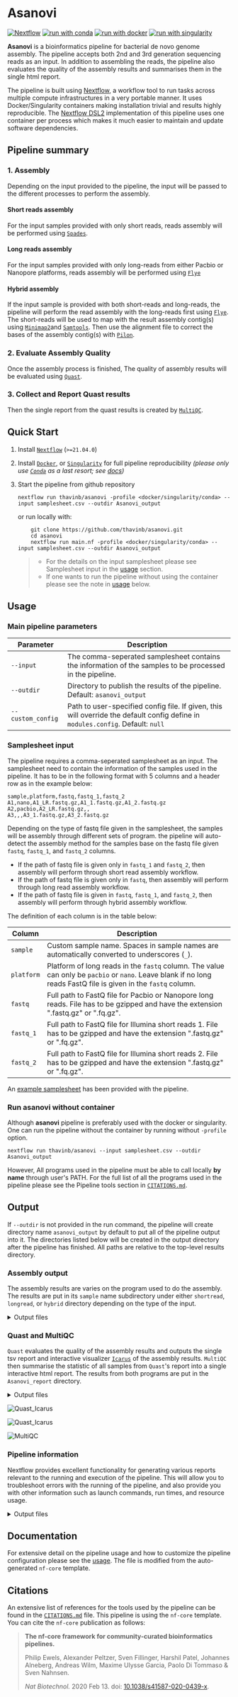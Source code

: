 # Asanovi

[![Nextflow](https://img.shields.io/badge/nextflow%20DSL2-%E2%89%A521.04.0-23aa62.svg?labelColor=000000)](https://www.nextflow.io/)
[![run with conda](http://img.shields.io/badge/run%20with-conda-3EB049?labelColor=000000&logo=anaconda)](https://docs.conda.io/en/latest/)
[![run with docker](https://img.shields.io/badge/run%20with-docker-0db7ed?labelColor=000000&logo=docker)](https://www.docker.com/)
[![run with singularity](https://img.shields.io/badge/run%20with-singularity-1d355c.svg?labelColor=000000)](https://sylabs.io/docs/)


**Asanovi** is a bioinformatics pipeline for bacterial de novo genome assembly. The pipeline accepts both 2nd and 3rd generation sequencing reads as an input. In addition to assembling the reads, the pipeline also evaluates the quality of the assembly results and summarises them in the single html report.  

The pipeline is built using [Nextflow](https://www.nextflow.io), a workflow tool to run tasks across multiple compute infrastructures in a very portable manner. It uses Docker/Singularity containers making installation trivial and results highly reproducible. The [Nextflow DSL2](https://www.nextflow.io/docs/latest/dsl2.html) implementation of this pipeline uses one container per process which makes it much easier to maintain and update software dependencies. 

## Pipeline summary

### 1. Assembly
Depending on the input provided to the pipeline, the input will be passed to the different processes to perform the assembly. 

#### Short reads assembly
For the input samples provided with only short reads, reads assembly will be performed using [`Spades`](https://github.com/ablab/spades).

#### Long reads assembly
For the input samples provided with only long-reads from either Pacbio or Nanopore platforms,  reads assembly will be performed using  [`Flye`](https://github.com/fenderglass/Flye)

#### Hybrid assembly
If the input sample is provided with both short-reads and long-reads, the pipeline will perform the read assembly with the long-reads first using [`Flye`](https://github.com/fenderglass/Flye). The short-reads will be used to map with the result assembly contig(s) using [`Minimap2`](https://github.com/lh3/minimap2)and [`Samtools`](https://github.com/samtools/samtools). Then use the alignment file to correct the bases of the assembly contig(s) with [`Pilon`](https://github.com/broadinstitute/pilon).

### 2. Evaluate Assembly Quality 
Once the assembly process is finished, The quality of assembly results will be evaluated using [`Quast`](https://github.com/ablab/quast).

### 3. Collect and Report Quast results
Then the single report from the quast results is created by [`MultiQC`](https://github.com/ewels/MultiQC).

## Quick Start

1. Install [`Nextflow`](https://www.nextflow.io/docs/latest/getstarted.html#installation) (`>=21.04.0`)

2. Install [`Docker`](https://docs.docker.com/engine/installation/), or [`Singularity`](https://www.sylabs.io/guides/3.0/user-guide/) for full pipeline reproducibility _(please only use [`Conda`](https://conda.io/miniconda.html) as a last resort; see [docs](https://nf-co.re/usage/configuration#basic-configuration-profiles))_

3. Start the pipeline from github repository

    ```console
    nextflow run thavinb/asanovi -profile <docker/singularity/conda> --input samplesheet.csv --outdir Asanovi_output
	```
	or  run locally with:
	```console
		git clone https://github.com/thavinb/asanovi.git
		cd asanovi 
		nextflow run main.nf -profile <docker/singularity/conda> --input samplesheet.csv --outdir Asanovi_output
	```
	> * For the details on the input samplesheet please see Samplesheet input in the [usage](https://github.com/thavinb/asanovi/usage) section.
	> * If one wants to run the pipeline without using the container please see the note in [usage](https://github.com/thavinb/asanovi/usage) below.

## Usage 
### Main pipeline parameters

| Parameter         | Description                                                                                                                                                                            |
|----------------|----------------------------------------------------------------------------------------------------------------------------------------------------------------------------------------|
| `--input`       | The comma-seperated samplesheet contains the information of the samples to be processed in the pipeline. |
| `--outdir`     | Directory to publish the results of the pipeline. Default: `asanovi_output`|
| `--custom_config`        | Path to user-specified config file. If given, this will override the default config define in `modules.config`. Default: `null`|

### Samplesheet input

The pipeline requires a comma-seperated samplesheet as an input. The samplesheet need to contain the information of the samples used in the pipeline. It has to be in the following format with 5 columns and a header row as in the example below:   

```console
sample,platform,fastq,fastq_1,fastq_2
A1,nano,A1_LR.fastq.gz,A1_1.fastq.gz,A1_2.fastq.gz
A2,pacbio,A2_LR.fastq.gz,,
A3,,,A3_1.fastq.gz,A3_2.fastq.gz
```
Depending on the type of fastq file given in the samplesheet, the samples will be assembly through different sets of program. the pipeline will auto-detect the assembly method for the samples base on the fastq file given `fastq`, `fastq_1`, and `fastq_2` columns. 
* If the path of fastq file is given only in `fastq_1` and `fastq_2`, then assembly will perform through short read assembly workflow. 
* If the path of fastq file is given only in `fastq`, then assembly will perform through long read assembly workflow.
* If the path of fastq file is given in `fastq`, `fastq_1`, and `fastq_2`, then assembly will perform through hybrid assembly workflow.

The definition of each column is in the table below:

| Column         | Description                                                                                                                                                                            |
|----------------|----------------------------------------------------------------------------------------------------------------------------------------------------------------------------------------|
| `sample`       | Custom sample name. Spaces in sample names are automatically converted to underscores (`_`). |
| `platform`     | Platform of long reads in the `fastq` column. The value can only be `pacbio` or `nano`. Leave blank if no long reads FastQ file is given in the `fastq` column.|
| `fastq`        | Full path to FastQ file for Pacbio or Nanopore long reads. File has to be gzipped and have the extension ".fastq.gz" or ".fq.gz".|
| `fastq_1`      | Full path to FastQ file for Illumina short reads 1. File has to be gzipped and have the extension ".fastq.gz" or ".fq.gz".                                                             |
| `fastq_2`      | Full path to FastQ file for Illumina short reads 2. File has to be gzipped and have the extension ".fastq.gz" or ".fq.gz".                                                             | 
An [example samplesheet](:/ee4dea31a27249a794893b2555233cfd) has been provided with the pipeline.

### Run asanovi without container

Although **asanovi** pipeline is preferably used with the docker or singularity. One can run the pipeline without the container by running without  `-profile` option.
```console
nextflow run thavinb/asanovi --input samplesheet.csv --outdir Asanovi_output
```
However, All programs used in the pipeline must be able to call locally **by name** through user's PATH. For the full list of all the programs used in the pipeline please see the Pipeline tools section in [`CITATIONS.md`](:/93d0c0dcd8164818ab33e98586f829fd).

## Output

If  `--outdir` is not provided in the run command, the pipeline will create directory name `asanovi_output` by default to put all of the pipeline output into it. The directories listed below will be created in the output directory after the pipeline has finished. All paths are relative to the top-level results directory.

### Assembly output
The assembly results are varies on the program used to do the assembly. The results are put in its `sample` name subdirectory under either  `shortread`, `longread`, or `hybrid` directory depending on the type of the input.  

<details markdown="1">
<summary>Output files</summary>

* `shortread/`
	* `{sample_name}/`
		* `{sample_name}.scaffolds.fa.gz` : Contains resulting scaffolds (recommended for use as resulting sequences).
		* `{sample_name}.contigs.fa.gz`  : Contains resulting contigs.
		* `{sample_name}.assembly.gfa.gz` : Contains `Spades` assembly graph and scaffolds paths in GFA 1.0 format.
		* `{sample_name}.spades.log` : `Spades` assembly log.
* `longread/`
	* `{sample_name}/`
		* `{sample_name}.assembly.fasta.gz` :  Final assembly. Contains contigs and possibly scaffolds. 
		* `{sample_name}.assembly_graph.gfa.gz`: Final repeat graph
		* `{sample_name}.assembly_graph.gv`: Final repeat graph
		* `{sample_name}.assembly_info.txt`: Extra information about contigs.
* `hybrid/`
	* `{sample_name}/`
		* `flye/`
			* `{sample_name}.assembly.fasta.gz`: Final assembly. Contains contigs and possibly scaffolds. 
			* `{sample_name}.assembly_graph.gfa.gz`: Final repeat graph
			* `{sample_name}.assembly_graph.gv`: Final repeat graph
			* `{sample_name}.assembly_info.txt`: Extra information about contigs.
		* `pilon_corrected/`
			* `{sample_name}.assembly.fasta`: `Flye` 's assembly result corrected by `Pilon`'.
			* 
</details>

### Quast and MultiQC
 `Quast` evaluates the quality of the assembly results and outputs the single tsv report and interactive visualizer [`Icarus`](https://github.com/ablab/quast) of the assembly results. `MultiQC` then summarise the statistic of all samples from `Quast`'s report into a single interactive html report. The results from both programs are put in the `Asanovi_report` directory. 
 
<details markdown="1">
<summary>Output files</summary>

 * `Asanovi_report/`
	* `quast/`
		* `basic_stats/`: Directory containing static images from the report in various formats.
		* `report.tsv` :  Report in tsv format.
		* `report.html` :  Report in tsv format.
		* `report.pdf` :  Report in tsv format.
		* `report.txt` :  Report in tsv format.
		* `icarus_viewers/`: Directory containing intermediate files use in icarus viewer.
		* `icarus.html` :  Assembly interactive visualizer in html.
		* `quast.log`: Log from running `Quast`
		
	* `multiqc_data/`: Directory containing parsed statistics from the different tools used in the pipeline.
	* `multiqc_plots/`: Directory containing static images from the report in various formats.
	* `multiqc_report.html`: `MultiQC` html report.	
	* 
</details>

![Quast_Icarus](docs/images/quast_report.png)

![Quast_Icarus](docs/images/quast_icarus.png)

![MultiQC](docs/images/multiqc.png)

### Pipeline information
Nextflow provides excellent functionality for generating various reports relevant to the running and execution of the pipeline. This will allow you to troubleshoot errors with the running of the pipeline, and also provide you with other information such as launch commands, run times, and resource usage.

<details markdown="1">
<summary>Output files</summary>

* `pipeline_info/`
Reports generated by Nextflow: `execution_report.html`, `execution_timeline.html`, `execution_trace.txt` and `pipeline_dag.dot`/`pipeline_dag.svg`.
Reports generated by the pipeline: `pipeline_report.html`, `pipeline_report.txt`, and `software_versions.tsv`.
Reformatted samplesheet files used as input to the pipeline: `samplesheet.valid.csv`.

</details>

## Documentation

For extensive detail on the pipeline usage and how to customize the pipeline configuration please see the  [usage](https://nf-co.re/asanovi/usage). The file is modified from the auto-generated `nf-core` template. 


## Citations

An extensive list of references for the tools used by the pipeline can be found in the [`CITATIONS.md`](:/93d0c0dcd8164818ab33e98586f829fd) file.
This pipeline is using the `nf-core` template.
You can cite the `nf-core` publication as follows:

> **The nf-core framework for community-curated bioinformatics pipelines.**
>
> Philip Ewels, Alexander Peltzer, Sven Fillinger, Harshil Patel, Johannes Alneberg, Andreas Wilm, Maxime Ulysse Garcia, Paolo Di Tommaso & Sven Nahnsen.
>
> _Nat Biotechnol._ 2020 Feb 13. doi: [10.1038/s41587-020-0439-x](https://dx.doi.org/10.1038/s41587-020-0439-x).
